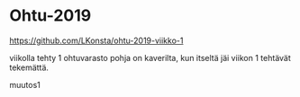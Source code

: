 # Ohtu-2019

https://github.com/LKonsta/ohtu-2019-viikko-1

viikolla tehty 1 ohtuvarasto pohja on kaverilta, kun itseltä jäi viikon 1 tehtävät tekemättä.

muutos1
